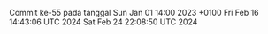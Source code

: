 Commit ke-55 pada tanggal Sun Jan 01 14:00 2023 +0100
Fri Feb 16 14:43:06 UTC 2024
Sat Feb 24 22:08:50 UTC 2024
